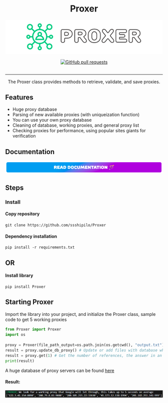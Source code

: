 <h1 align="center">Proxer</h1>

![GPT 4 Private](https://github.com/ssshipilo/Proxer/blob/main/git/welcome.png)

<div align="center">
  <a href="https://github.com/ssshipilo/microsoft_account/pull">
    <img src="https://img.shields.io/github/issues-pr/cdnjs/cdnjs.svg" alt="GitHub pull requests" />
  </a>
</div>

<br />

___

<div align="center">
    The Proxer class provides methods to retrieve, validate, and save proxies.
</div>


## Features

- Huge proxy database
- Parsing of new available proxies (with uniqueization function)
- You can use your own proxy database
- Cleaning of database, working proxies, and general proxy list
- Checking proxies for performance, using popular sites giants for verification

## Documentation
[![Read Documentation](https://github.com/ssshipilo/Proxer/blob/main/git/btn.png)](https://github.com/ssshipilo/Proxer/blob/main/git/documentation.md)

## Steps 

### Install

#### Copy repository
    git clone https://github.com/ssshipilo/Proxer

#### Dependency installation
    pip install -r requirements.txt

## OR

#### Install library
    pip install Proxer

## Starting Proxer

Import the library into your project, and initialize the Proxer class, sample code to get 5 working proxies

```python
from Proxer import Proxer
import os

proxy = Proxer(file_path_output=os.path.join(os.getcwd(), "output.txt"), file_path_save=os.path.join(os.getcwd(), "save.txt"))
result = proxy.update_db_proxy() # Update or add files with database where you can mix proxy servers database
result = proxy.get(1) # Get the number of references, the answer in an array
print(result)
```

A huge database of proxy servers can be found [here](https://raw.githubusercontent.com/ssshipilo/Proxer/main/output.txt)

#### Result:
![Result Proxer](https://github.com/ssshipilo/Proxer/blob/main/git/result.png)
